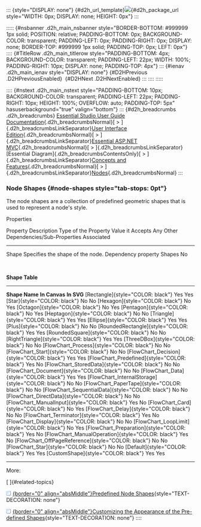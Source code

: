 ::: {style="DISPLAY: none"}
[](ms-xhelp:///?Id=d2h_url_template){#d2h_url_template}![](!package_url!){#d2h_package_url style="WIDTH: 0px; DISPLAY: none; HEIGHT: 0px"}
:::

::::: {#nsbanner .d2h_main_nsbanner style="BORDER-BOTTOM: #999999 1px solid; POSITION: relative; PADDING-BOTTOM: 0px; BACKGROUND-COLOR: transparent; PADDING-LEFT: 0px; PADDING-RIGHT: 0px; DISPLAY: none; BORDER-TOP: #999999 1px solid; PADDING-TOP: 0px; LEFT: 0px"}
:::: {#TitleRow .d2h_main_titlerow style="PADDING-BOTTOM: 4px; BACKGROUND-COLOR: transparent; PADDING-LEFT: 22px; WIDTH: 100%; PADDING-RIGHT: 10px; DISPLAY: none; PADDING-TOP: 4px"}
::: {#ienav .d2h_main_ienav style="DISPLAY: none"}
[](ms-xhelp:///?Id=f6914b94-daaa-47c7-b187-e71cfaf21b92){#D2HPrevious .D2HPreviousEnabled}  [](ms-xhelp:///?Id=853e9cf4-cba1-4c80-8e0d-680ec6876fa3){#D2HNext .D2HNextEnabled}
:::
::::
:::::

:::: {#nstext .d2h_main_nstext style="PADDING-BOTTOM: 10px; BACKGROUND-COLOR: transparent; PADDING-LEFT: 22px; PADDING-RIGHT: 10px; HEIGHT: 100%; OVERFLOW: auto; PADDING-TOP: 5px" hasuserbackground="true" valign="bottom"}
::: {#d2h_breadcrumbs .d2h_breadcrumbs}
[Essential Studio User Guide Documentation](ms-xhelp:///?Id=12457748-09e3-4d74-a240-8e049cedf030){.d2h_breadcrumbsNormal}[ \> ]{.d2h_breadcrumbsLinkSeparator}[User Interface Edition](ms-xhelp:///?Id=c29296b7-531c-413b-a0ec-488ca1f7f669){.d2h_breadcrumbsNormal}[ \> ]{.d2h_breadcrumbsLinkSeparator}[Essential ASP.NET MVC](ms-xhelp:///?Id=4b14e7d1-65c4-4f67-b1aa-2c37709905a5){.d2h_breadcrumbsNormal}[ \> ]{.d2h_breadcrumbsLinkSeparator}[Essential Diagram]{.d2h_breadcrumbsContentsOnly}[ \> ]{.d2h_breadcrumbsLinkSeparator}[Concepts and Features](ms-xhelp:///?Id=04839cdf-94fc-4d24-9f6b-119fdbd7bbfb){.d2h_breadcrumbsNormal}[ \> ]{.d2h_breadcrumbsLinkSeparator}[Nodes](ms-xhelp:///?Id=1707ce52-b3af-4e98-81bf-f419bfe59d33){.d2h_breadcrumbsNormal}
:::

### Node Shapes {#node-shapes style="tab-stops: 0pt"}

The node shapes are a collection of predefined geometric shapes that is used to represent a node's style.

Properties

  Property   Description                        Type of the Property   Value it Accepts   Any Other Dependencies/Sub-Properties Associated
  ---------- ---------------------------------- ---------------------- ------------------ --------------------------------------------------
  Shape      Specifies the shape of the node.   Dependency property    Shapes             No

 

**Shape Table**

  ---------------------------------------------------- --------------- ------------
  **Shape Name**                                       **In Canvas**   **In SVG**
  [Rectangle]{style="COLOR: black"}                    Yes             Yes
  [Star]{style="COLOR: black"}                         No              No
  [Hexagon]{style="COLOR: black"}                      No              Yes
  [Octagon]{style="COLOR: black"}                      No              Yes
  [Pentagon]{style="COLOR: black"}                     No              Yes
  [Heptagon]{style="COLOR: black"}                     No              No
  [Triangle]{style="COLOR: black"}                     Yes             Yes
  [Ellipse]{style="COLOR: black"}                      Yes             Yes
  [Plus]{style="COLOR: black"}                         No              No
  [RoundedRectangle]{style="COLOR: black"}             Yes             Yes
  [RoundedSquare]{style="COLOR: black"}                No              No
  [RightTriangle]{style="COLOR: black"}                Yes             Yes
  [ThreeDBox]{style="COLOR: black"}                    No              No
  [FlowChart_Process]{style="COLOR: black"}            No              No
  [FlowChart_Start]{style="COLOR: black"}              No              No
  [FlowChart_Decision]{style="COLOR: black"}           Yes             Yes
  [FlowChart_Predefined]{style="COLOR: black"}         Yes             No
  [FlowChart_StoredData]{style="COLOR: black"}         No              No
  [FlowChart_Document]{style="COLOR: black"}           No              No
  [FlowChart_Data]{style="COLOR: black"}               Yes             Yes
  [FlowChart_InternalStorage]{style="COLOR: black"}    No              No
  [FlowChart_PaperTape]{style="COLOR: black"}          No              No
  [FlowChart_SequentialData]{style="COLOR: black"}     No              No
  [FlowChart_DirectData]{style="COLOR: black"}         No              No
  [FlowChart_ManualInput]{style="COLOR: black"}        Yes             No
  [FlowChart_Card]{style="COLOR: black"}               No              Yes
  [FlowChart_Delay]{style="COLOR: black"}              No              No
  [FlowChart_Terminator]{style="COLOR: black"}         Yes             No
  [FlowChart_Display]{style="COLOR: black"}            No              No
  [FlowChart_LoopLimit]{style="COLOR: black"}          No              Yes
  [FlowChart_Preparation]{style="COLOR: black"}        Yes             No
  [FlowChart_ManualOperation]{style="COLOR: black"}    Yes             No
  [FlowChart_OffPageReference]{style="COLOR: black"}   No              No
  [FlowChart_Star]{style="COLOR: black"}               No              No
  [Default]{style="COLOR: black"}                      Yes             Yes
  [CustomShape]{style="COLOR: black"}                  Yes             Yes
  ---------------------------------------------------- --------------- ------------

More:

[ ]{#related-topics}

[![](button.gif){border="0" align="absMiddle"}Predefined Node Shapes](ms-xhelp:///?Id=ca0f353c-de17-4bee-8906-5f0325cbfd26){style="TEXT-DECORATION: none"}

[![](button.gif){border="0" align="absMiddle"}Customizing the Appearance of the Pre-defined Shapes](ms-xhelp:///?Id=7afa1a57-371a-43cd-8653-082811602fe8){style="TEXT-DECORATION: none"}
::::
